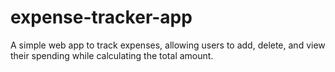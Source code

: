 # expense-tracker-app
A simple web app to track expenses, allowing users to add, delete, and view their spending while calculating the total amount.
